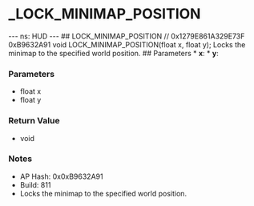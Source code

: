 # _LOCK_MINIMAP_POSITION

--- ns: HUD --- ## LOCK_MINIMAP_POSITION  // 0x1279E861A329E73F 0xB9632A91 void LOCK_MINIMAP_POSITION(float x, float y);  Locks the minimap to the specified world position.  ## Parameters * **x**: * **y**:

### Parameters
* float x
* float y

### Return Value
* void

### Notes
* AP Hash: 0x0xB9632A91
* Build: 811
* Locks the minimap to the specified world position.


